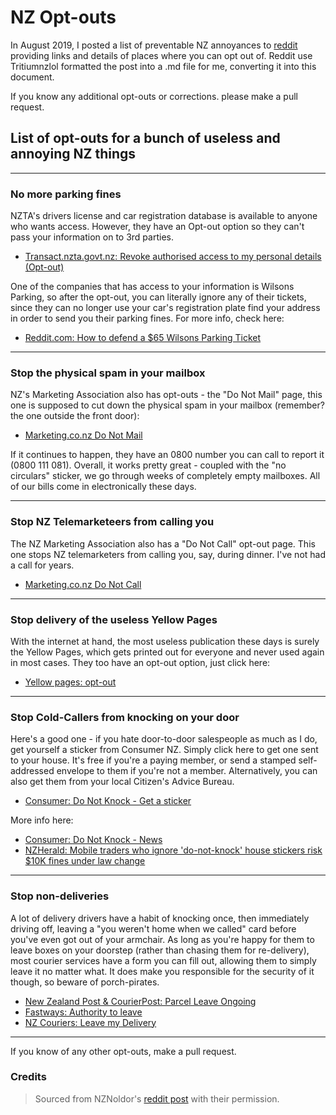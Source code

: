 # NZ Opt-outs

In August 2019, I posted a list of preventable NZ annoyances to [reddit](https://www.reddit.com/r/newzealand/comments/ckg1i9/list_of_optouts_for_a_bunch_of_useless_and/) providing links and details of places where you can opt out of. Reddit use Tritiumnzlol formatted the post into a .md file for me, converting it into this document.

If you know any additional opt-outs or corrections. please make a pull request.


## List of opt-outs for a bunch of useless and annoying NZ things

----
### No more parking fines 
NZTA's drivers license and car registration database is available to anyone who wants access. However, they have an Opt-out option so they can't pass your information on to 3rd parties.

* [Transact.nzta.govt.nz: Revoke authorised access to my personal details (Opt-out)](https://transact.nzta.govt.nz/transactions/PersonalInfoAccess/entry.aspx)

One of the companies that has access to your information is Wilsons Parking, so after the opt-out, you can literally ignore any of their tickets, since they can no longer use your car's registration plate find your address in order to send you their parking fines. For more info, check here:

* [Reddit.com: How to defend a $65 Wilsons Parking Ticket](https://www.reddit.com/r/newzealand/comments/77bz67/how_to_defend_a_65_wilsons_parking_ticket/)

----

### Stop the physical spam in your mailbox
NZ's Marketing Association also has opt-outs - the "Do Not Mail" page, this one is supposed to cut down the physical spam in your mailbox (remember? the one outside the front door):

* [Marketing.co.nz Do Not Mail ](https://www.marketing.org.nz/Services/Do_Not_Mail)

If it continues to happen, they have an 0800 number you can call to report it (0800 111 081). Overall, it works pretty great - coupled with the "no circulars" sticker, we go through weeks of completely empty mailboxes. All of our bills come in electronically these days.

----

### Stop NZ Telemarketeers from calling you
The NZ Marketing Association also has a "Do Not Call" opt-out page. This one stops NZ telemarketers from calling you, say, during dinner. I've not had a call for years.

* [Marketing.co.nz Do Not Call](https://www.marketing.org.nz/Services/Do_Not_Call)

----

### Stop delivery of the useless Yellow Pages

With the internet at hand, the most useless publication these days is surely the Yellow Pages, which gets printed out for everyone and never used again in most cases. They too have an opt-out option, just click here:

* [Yellow pages: opt-out](https://ypgbooks.co.nz/opt-out/)

----

### Stop Cold-Callers from knocking on your door
Here's a good one - if you hate door-to-door salespeople as much as I do, get yourself a sticker from Consumer NZ. Simply click here to get one sent to your house. It's free if you're a paying member, or send a stamped self-addressed envelope to them if you're not a member. Alternatively, you can also get them from your local Citizen's Advice Bureau.

* [Consumer: Do Not Knock - Get a sticker](https://www.consumer.org.nz/articles/do-not-knock/get-a-sticker)

More info here:

* [Consumer: Do Not Knock - News](https://www.consumer.org.nz/articles/do-not-knock/latest-news)
* [NZHerald: Mobile traders who ignore 'do-not-knock' house stickers risk $10K fines under law change](https://www.nzherald.co.nz/business/news/article.cfm?c_id=3&objectid=12140328)

----

### Stop non-deliveries
A lot of delivery drivers have a habit of knocking once, then immediately driving off, leaving a "you weren't home when we called" card before you've even got out of your armchair. As long as you're happy for them to leave boxes on your doorstep (rather than chasing them for re-delivery), most courier services have a form you can fill out, allowing them to simply leave it no matter what. It does make you responsible for the security of it though, so beware of porch-pirates.

* [New Zealand Post & CourierPost: Parcel Leave Ongoing](https://www.nzpost.co.nz/personal/receiving-mail-parcels/receiving-your-parcels/parcel-leave)
* [Fastways: Authority to leave](https://www.fastway.co.nz/tools/authority-to-leave/)
* [NZ Couriers: Leave my Delivery](https://www.leavemydelivery.co.nz/)


-----

If you know of any other opt-outs, make a pull request.



### Credits

>Sourced from NZNoldor's [reddit post](https://www.reddit.com/r/newzealand/comments/ckg1i9/list_of_optouts_for_a_bunch_of_useless_and/) with their permission.
